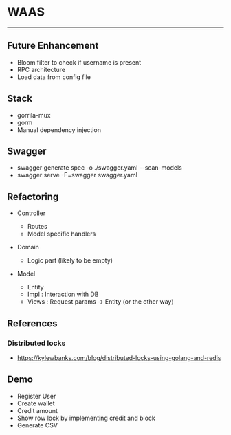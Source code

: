 # WAAS
------

## Future Enhancement
- Bloom filter to check if username is present
- RPC architecture
- Load data from config file

## Stack
- gorrila-mux
- gorm
- Manual dependency injection

## Swagger
- swagger generate spec -o ./swagger.yaml --scan-models
- swagger serve -F=swagger swagger.yaml

## Refactoring
- Controller
    - Routes
    - Model specific handlers

- Domain
    - Logic part (likely to be empty)

- Model
    - Entity
    - Impl : Interaction with DB
    - Views : Request params -> Entity (or the other way)

## References
### Distributed locks
- https://kylewbanks.com/blog/distributed-locks-using-golang-and-redis

## Demo
- Register User
- Create wallet
- Credit amount
- Show row lock by implementing credit and block
- Generate CSV